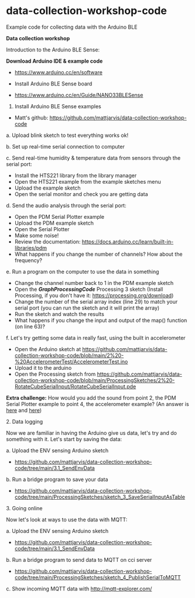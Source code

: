 # data-collection-workshop-code
Example code for collecting data with the Arduino BLE

**Data collection workshop**

Introduction to the Arduino BLE Sense:

**Download Arduino IDE & example code**

-   <https://www.arduino.cc/en/software>

-   Install Arduino BLE Sense board

-   <https://www.arduino.cc/en/Guide/NANO33BLESense>

1.  Install Arduino BLE Sense examples

-   Matt's github: <https://github.com/mattjarvis/data-collection-workshop-code>

a.  Upload blink sketch to test everything works ok!

b\. Set up real-time serial connection to computer

c.  Send real-time humidity & temperature data from sensors through the serial port:

-   Install the HTS221 library from the library manager
-   Open the HTS221 example from the example sketches menu
-   Upload the example sketch
-   Open the serial monitor and check you are getting data

d.  Send the audio analysis through the serial port:

-   Open the PDM Serial Plotter example
-   Upload the PDM example sketch
-   Open the Serial Plotter
-   Make some noise!
-   Review the documentation: <https://docs.arduino.cc/learn/built-in-libraries/pdm>
-   What happens if you change the number of channels? How about the frequency?

e.  Run a program on the computer to use the data in something

-   Change the channel number back to 1 in the PDM example sketch
-   Open the ***GraphProcessingCode*** Processing 3 sketch (Install Processing, if you don't have it: <https://processing.org/download>)
-   Change the number of the serial array index (line 29) to match your serial port (you can run the sketch and it will print the array)
-   Run the sketch and watch the results
-   What happens if you change the input and output of the map() function (on line 63)?

f.  Let's try getting some data in really fast, using the built in accelerometer

-   Open the Arduino sketch at <https://github.com/mattjarvis/data-collection-workshop-code/blob/main/2%20-%20AccelerometerTest/AccelerometerTest.ino>
-   Upload it to the arduino
-   Open the Processing sketch from <https://github.com/mattjarvis/data-collection-workshop-code/blob/main/ProcessingSketches/2%20-RotateCubeSerialInput/RotateCubeSerialInput.pde>

**Extra challenge:** How would you add the sound from point 2, the PDM Serial Plotter example to point 4, the accelerometer example? (An answer is [here](https://github.com/mattjarvis/data-collection-workshop-code/tree/main/2.1%20-%20AccelerometerTestWithSound) and [here](https://github.com/mattjarvis/data-collection-workshop-code/tree/main/ProcessingSketches/2.1%20RotateCubeSerialInputSizeIncreasing))

2\. Data logging

Now we are familiar in having the Arduino give us data, let's try and do something with it. Let's start by saving the data:

a.  Upload the ENV sensing Arduino sketch

-   <https://github.com/mattjarvis/data-collection-workshop-code/tree/main/3.1_SendEnvData>

b.  Run a bridge program to save your data

-   <https://github.com/mattjarvis/data-collection-workshop-code/tree/main/ProcessingSketches/sketch_3_SaveSerialInputAsTable>

3\. Going online

Now let's look at ways to use the data with MQTT:

a.  Upload the ENV sensing Arduino sketch

-   <https://github.com/mattjarvis/data-collection-workshop-code/tree/main/3.1_SendEnvData>

b.  Run a bridge program to send data to MQTT on cci server

-   <https://github.com/mattjarvis/data-collection-workshop-code/tree/main/ProcessingSketches/sketch_4_PublishSerialToMQTT>

c.  Show incoming MQTT data with <http://mqtt-explorer.com/>
